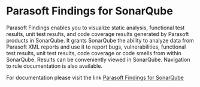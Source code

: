# Parasoft Findings for SonarQube

Parasoft Findings enables you to visualize static analysis, functional test results, unit test results, and code coverage results generated by Parasoft products in SonarQube. It grants SonarQube the ability to analyze data from Parasoft XML reports and use it to report bugs, vulnerabilities, functional test results, unit test results, code coverage or code smells from within SonarQube. Results can be conveniently viewed in SonarQube. Navigation to rule documentation is also available.

For documentation please visit the link [Parasoft Findings for SonarQube](https://docs.parasoft.com/display/FINDS/Parasoft+Findings+for+SonarQube) 
